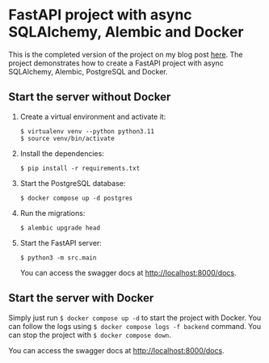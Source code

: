 # FastAPI project with async SQLAlchemy, Alembic and Docker

This is the completed version of the project on my blog post
[here](https://berkkaraal.com/blog/2024/09/19/setup-fastapi-project-with-async-sqlalchemy-2-alembic-postgresql-and-docker/).
The project demonstrates how to create a FastAPI project with async SQLAlchemy, Alembic, PostgreSQL
and Docker.

## Start the server without Docker

1. Create a virtual environment and activate it:

    ```console
    $ virtualenv venv --python python3.11
    $ source venv/bin/activate
    ```
2. Install the dependencies:

    ```console
    $ pip install -r requirements.txt
    ```
3. Start the PostgreSQL database:

    ```console
    $ docker compose up -d postgres
    ```
4. Run the migrations:

    ```console
    $ alembic upgrade head
    ```
5. Start the FastAPI server:

    ```console
    $ python3 -m src.main
    ```

    You can access the swagger docs at [http://localhost:8000/docs](http://localhost:8000/docs).

## Start the server with Docker

Simply just run `$ docker compose up -d` to start the project with Docker. You can follow the logs
using `$ docker compose logs -f backend` command. You can stop the project with `$ docker compose
down`.

You can access the swagger docs at [http://localhost:8000/docs](http://localhost:8000/docs).